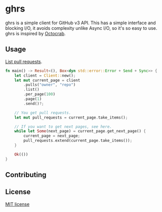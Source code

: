 # ghrs
ghrs is a simple client for GitHub v3 API. This has a simple interface and blocking I/O, it avoids complexity unlike Async I/O, so it's so easy to use. ghrs is inspired by [Octocrab](https://github.com/XAMPPRocky/octocrab).

## Usage
[List pull requests](https://docs.github.com/en/rest/reference/pulls#list-pull-requests).
```rust
fn main() -> Result<(), Box<dyn std::error::Error + Send + Sync>> {
    let client = Client::new();
    let mut current_page = client
        .pulls("owner", "repo")
        .list()
        .per_page(100)
        .page(1)
        .send()?;

    // You get pull requests.
    let mut pull_requests = current_page.take_items();

    // If you want to get next pages, see here.
    while let Some(next_page) = current_page.get_next_page() {
        current_page = next_page;
        pull_requests.extend(current_page.take_items());
    }

    Ok(())
}
```

## Contributing
## License
[MIT license](LICENSE)
